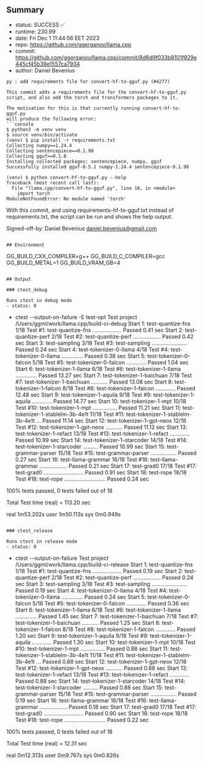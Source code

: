 ## Summary

- status:  SUCCESS ✅
- runtime: 230.99
- date:    Fri Dec  1 11:44:56 EET 2023
- repo:    https://github.com/ggerganov/llama.cpp
- commit:  https://github.com/ggerganov/llama.cpp/commit/8d6d9f033b8101f929e445cf45b39e1557ca7934
- author:  Daniel Bevenius
```
py : add requirements file for convert-hf-to-gguf.py (#4277)

This commit adds a requirements file for the convert-hf-to-gguf.py
script, and also add the torch and transformers packages to it.

The motivation for this is that currently running convert-hf-to-gguf.py
will produce the following error:
```console
$ python3 -m venv venv
$ source venv/bin/activate
(venv) $ pip install -r requirements.txt
Collecting numpy==1.24.4
Collecting sentencepiece==0.1.98
Collecting gguf>=0.1.0
Installing collected packages: sentencepiece, numpy, gguf
Successfully installed gguf-0.5.1 numpy-1.24.4 sentencepiece-0.1.98

(venv) $ python convert-hf-to-gguf.py --help
Traceback (most recent call last):
  File "llama.cpp/convert-hf-to-gguf.py", line 16, in <module>
    import torch
ModuleNotFoundError: No module named 'torch'
```
With this commit, and using requirements-hf-to-gguf.txt instead of
requirements.txt, the script can be run and shows the help output.

Signed-off-by: Daniel Bevenius <daniel.bevenius@gmail.com>
```

## Environment

```
GG_BUILD_CXX_COMPILER=g++
GG_BUILD_C_COMPILER=gcc
GG_BUILD_METAL=1
GG_BUILD_VRAM_GB=4
```

## Output

### ctest_debug

Runs ctest in debug mode
- status: 0
```
+ ctest --output-on-failure -E test-opt
Test project /Users/ggml/work/llama.cpp/build-ci-debug
      Start  1: test-quantize-fns
 1/18 Test  #1: test-quantize-fns ...................   Passed    0.41 sec
      Start  2: test-quantize-perf
 2/18 Test  #2: test-quantize-perf ..................   Passed    0.42 sec
      Start  3: test-sampling
 3/18 Test  #3: test-sampling .......................   Passed    0.24 sec
      Start  4: test-tokenizer-0-llama
 4/18 Test  #4: test-tokenizer-0-llama ..............   Passed    0.38 sec
      Start  5: test-tokenizer-0-falcon
 5/18 Test  #5: test-tokenizer-0-falcon .............   Passed    1.04 sec
      Start  6: test-tokenizer-1-llama
 6/18 Test  #6: test-tokenizer-1-llama ..............   Passed   13.27 sec
      Start  7: test-tokenizer-1-baichuan
 7/18 Test  #7: test-tokenizer-1-baichuan ...........   Passed   13.08 sec
      Start  8: test-tokenizer-1-falcon
 8/18 Test  #8: test-tokenizer-1-falcon .............   Passed   12.48 sec
      Start  9: test-tokenizer-1-aquila
 9/18 Test  #9: test-tokenizer-1-aquila .............   Passed   14.77 sec
      Start 10: test-tokenizer-1-mpt
10/18 Test #10: test-tokenizer-1-mpt ................   Passed   11.21 sec
      Start 11: test-tokenizer-1-stablelm-3b-4e1t
11/18 Test #11: test-tokenizer-1-stablelm-3b-4e1t ...   Passed   11.14 sec
      Start 12: test-tokenizer-1-gpt-neox
12/18 Test #12: test-tokenizer-1-gpt-neox ...........   Passed   11.12 sec
      Start 13: test-tokenizer-1-refact
13/18 Test #13: test-tokenizer-1-refact .............   Passed   10.99 sec
      Start 14: test-tokenizer-1-starcoder
14/18 Test #14: test-tokenizer-1-starcoder ..........   Passed   10.99 sec
      Start 15: test-grammar-parser
15/18 Test #15: test-grammar-parser .................   Passed    0.27 sec
      Start 16: test-llama-grammar
16/18 Test #16: test-llama-grammar ..................   Passed    0.21 sec
      Start 17: test-grad0
17/18 Test #17: test-grad0 ..........................   Passed    0.91 sec
      Start 18: test-rope
18/18 Test #18: test-rope ...........................   Passed    0.24 sec

100% tests passed, 0 tests failed out of 18

Total Test time (real) = 113.20 sec

real	1m53.202s
user	1m50.113s
sys	0m0.949s
```

### ctest_release

Runs ctest in release mode
- status: 0
```
+ ctest --output-on-failure
Test project /Users/ggml/work/llama.cpp/build-ci-release
      Start  1: test-quantize-fns
 1/18 Test  #1: test-quantize-fns ...................   Passed    0.19 sec
      Start  2: test-quantize-perf
 2/18 Test  #2: test-quantize-perf ..................   Passed    0.24 sec
      Start  3: test-sampling
 3/18 Test  #3: test-sampling .......................   Passed    0.19 sec
      Start  4: test-tokenizer-0-llama
 4/18 Test  #4: test-tokenizer-0-llama ..............   Passed    0.24 sec
      Start  5: test-tokenizer-0-falcon
 5/18 Test  #5: test-tokenizer-0-falcon .............   Passed    0.36 sec
      Start  6: test-tokenizer-1-llama
 6/18 Test  #6: test-tokenizer-1-llama ..............   Passed    1.45 sec
      Start  7: test-tokenizer-1-baichuan
 7/18 Test  #7: test-tokenizer-1-baichuan ...........   Passed    1.25 sec
      Start  8: test-tokenizer-1-falcon
 8/18 Test  #8: test-tokenizer-1-falcon .............   Passed    1.20 sec
      Start  9: test-tokenizer-1-aquila
 9/18 Test  #9: test-tokenizer-1-aquila .............   Passed    1.30 sec
      Start 10: test-tokenizer-1-mpt
10/18 Test #10: test-tokenizer-1-mpt ................   Passed    0.88 sec
      Start 11: test-tokenizer-1-stablelm-3b-4e1t
11/18 Test #11: test-tokenizer-1-stablelm-3b-4e1t ...   Passed    0.88 sec
      Start 12: test-tokenizer-1-gpt-neox
12/18 Test #12: test-tokenizer-1-gpt-neox ...........   Passed    0.88 sec
      Start 13: test-tokenizer-1-refact
13/18 Test #13: test-tokenizer-1-refact .............   Passed    0.88 sec
      Start 14: test-tokenizer-1-starcoder
14/18 Test #14: test-tokenizer-1-starcoder ..........   Passed    0.88 sec
      Start 15: test-grammar-parser
15/18 Test #15: test-grammar-parser .................   Passed    0.19 sec
      Start 16: test-llama-grammar
16/18 Test #16: test-llama-grammar ..................   Passed    0.18 sec
      Start 17: test-grad0
17/18 Test #17: test-grad0 ..........................   Passed    0.90 sec
      Start 18: test-rope
18/18 Test #18: test-rope ...........................   Passed    0.22 sec

100% tests passed, 0 tests failed out of 18

Total Test time (real) =  12.31 sec

real	0m12.313s
user	0m9.767s
sys	0m0.826s
```
